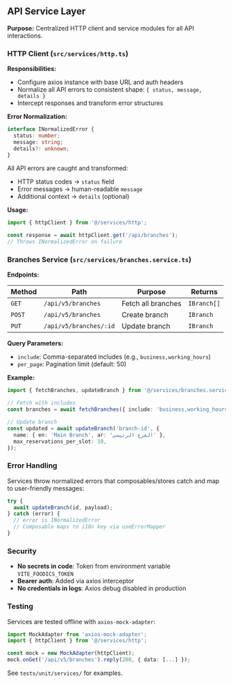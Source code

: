 ## API Service Layer

**Purpose:** Centralized HTTP client and service modules for all API interactions.

### HTTP Client (`src/services/http.ts`)

**Responsibilities:**
- Configure axios instance with base URL and auth headers
- Normalize all API errors to consistent shape: `{ status, message, details }`
- Intercept responses and transform error structures

**Error Normalization:**

```typescript
interface INormalizedError {
  status: number;
  message: string;
  details?: unknown;
}
```

All API errors are caught and transformed:
- HTTP status codes → `status` field
- Error messages → human-readable `message`
- Additional context → `details` (optional)

**Usage:**

```typescript
import { httpClient } from '@/services/http';

const response = await httpClient.get('/api/branches');
// Throws INormalizedError on failure
```

### Branches Service (`src/services/branches.service.ts`)

**Endpoints:**

| Method | Path | Purpose | Returns |
|--------|------|---------|---------|
| `GET` | `/api/v5/branches` | Fetch all branches | `IBranch[]` |
| `POST` | `/api/v5/branches` | Create branch | `IBranch` |
| `PUT` | `/api/v5/branches/:id` | Update branch | `IBranch` |

**Query Parameters:**

- `include`: Comma-separated includes (e.g., `business,working_hours`)
- `per_page`: Pagination limit (default: 50)

**Example:**

```typescript
import { fetchBranches, updateBranch } from '@/services/branches.service';

// Fetch with includes
const branches = await fetchBranches({ include: 'business,working_hours' });

// Update branch
const updated = await updateBranch('branch-id', {
  name: { en: 'Main Branch', ar: 'الفرع الرئيسي' },
  max_reservations_per_slot: 10,
});
```

### Error Handling

Services throw normalized errors that composables/stores catch and map to user-friendly messages:

```typescript
try {
  await updateBranch(id, payload);
} catch (error) {
  // error is INormalizedError
  // Composable maps to i18n key via useErrorMapper
}
```

### Security

- **No secrets in code**: Token from environment variable `VITE_FOODICS_TOKEN`
- **Bearer auth**: Added via axios interceptor
- **No credentials in logs**: Axios debug disabled in production

### Testing

Services are tested offline with `axios-mock-adapter`:

```typescript
import MockAdapter from 'axios-mock-adapter';
import { httpClient } from '@/services/http';

const mock = new MockAdapter(httpClient);
mock.onGet('/api/v5/branches').reply(200, { data: [...] });
```

See `tests/unit/services/` for examples.

